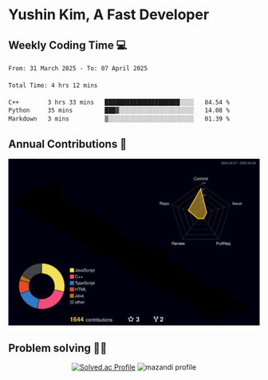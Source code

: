 # Yushin Kim, A Fast Developer

## Weekly Coding Time 💻

<!--START_SECTION:waka-->

```txt
From: 31 March 2025 - To: 07 April 2025

Total Time: 4 hrs 12 mins

C++        3 hrs 33 mins   █████████████████████░░░░   84.54 %
Python     35 mins         ███▓░░░░░░░░░░░░░░░░░░░░░   14.08 %
Markdown   3 mins          ▒░░░░░░░░░░░░░░░░░░░░░░░░   01.39 %
```

<!--END_SECTION:waka-->

## Annual Contributions 🏃

![](./profile-3d-contrib/profile-night-rainbow.svg)

## Problem solving 👨‍💻

<div align="center">

[![Solved.ac Profile](http://mazassumnida.wtf/api/v2/generate_badge?boj=kys010306)](https://solved.ac/kys010306)
![mazandi profile](http://mazandi.herokuapp.com/api?handle=kys010306&theme=dark)

</div>
